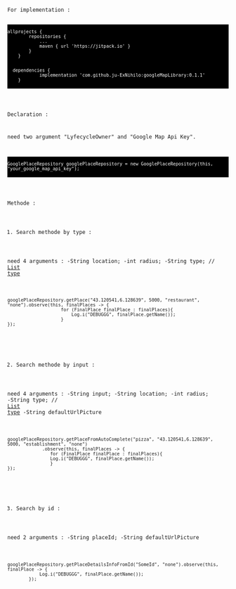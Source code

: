 <pre>
<code>
For implementation :

<pre style="background: black;color:white">
<code>
allprojects {
		repositories {
			...
			maven { url 'https://jitpack.io' }
		}
	}
  
  
  dependencies {
	        implementation 'com.github.ju-ExNihilo:googleMapLibrary:0.1.1'
	}
</code>
</pre>

Declaration : 

need two argument "LyfecycleOwner" and "Google Map Api Key".

<pre style="background: black;color:white">
<code>
GooglePlaceRepository googlePlaceRepository = new GooglePlaceRepository(this, "your_google_map_api_key");
</code>
</pre>

Methode : 

1) Search methode by type :

need 4 arguments : 
	-String location;
	-int radius;
	-String type; // <a href="https://developers.google.com/places/web-service/supported_types">List type</a>
	
<pre class="prettyprint">
<code class="language-java">
googlePlaceRepository.getPlace("43.120541,6.128639", 5000, "restaurant", "none").observe(this, finalPlaces -> {
                    for (FinalPlace finalPlace : finalPlaces){
                        Log.i("DEBUGGG", finalPlace.getName());
                    }
});
</code>
</pre>

2) Search methode by input :

need 4 arguments : 
	-String input;
	-String location;
	-int radius;
	-String type; // <a href="https://developers.google.com/places/web-service/autocomplete#place_types">List type</a>
	-String defaultUrlPicture
	
<pre class="prettyprint">
<code class="language-java">
googlePlaceRepository.getPlaceFromAutoComplete("pizza", "43.120541,6.128639", 5000, "establishment", "none")
		     .observe(this, finalPlaces -> {
			    for (FinalPlace finalPlace : finalPlaces){
				Log.i("DEBUGGG", finalPlace.getName());
			    }
});
</code>
</pre>

3) Search by id :

need 2 arguments : 
	-String placeId;
	-String defaultUrlPicture
	
<pre class="prettyprint">
<code class="language-java">
googlePlaceRepository.getPlaceDetailsInfoFromId("SomeId", "none").observe(this, finalPlace -> {
            Log.i("DEBUGGG", finalPlace.getName());
        });
</code>
</pre>
</code>
</pre>	
	

